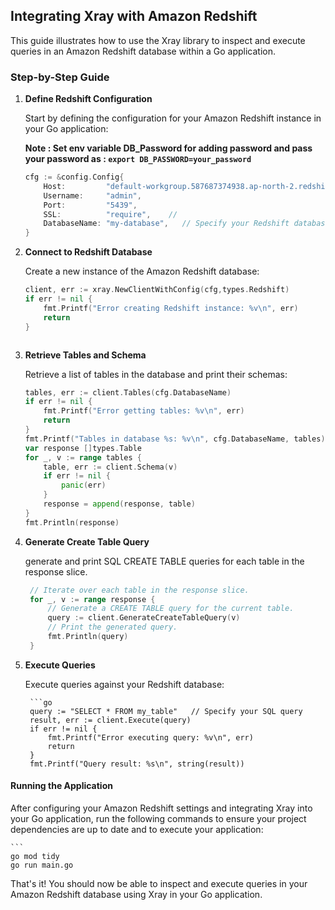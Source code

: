 ## Integrating Xray with Amazon Redshift

This guide illustrates how to use the Xray library to inspect and execute queries in an Amazon Redshift database within a Go application.

### Step-by-Step Guide
1. **Define Redshift Configuration**

    Start by defining the configuration for your Amazon Redshift instance in your Go application:
    
    **Note : Set env variable DB_Password for adding password and pass your password as : `export DB_PASSWORD=your_password`**

    ```go
    cfg := &config.Config{
        Host:         "default-workgroup.587687374938.ap-north-2.redshift-serverless.amazonaws.com"
        Username:     "admin",
		Port:         "5439",
        SSL:          "require",    // 
        DatabaseName: "my-database",   // Specify your Redshift database name
    }
    ```

2. **Connect to Redshift Database**

    Create a new instance of the Amazon Redshift database:

    ```go
    client, err := xray.NewClientWithConfig(cfg,types.Redshift)
	if err != nil {
		fmt.Printf("Error creating Redshift instance: %v\n", err)
		return
	}
    ```

     ```

3. **Retrieve Tables and Schema**

    Retrieve a list of tables in the database and print their schemas:

    ```go
    tables, err := client.Tables(cfg.DatabaseName)
    if err != nil {
        fmt.Printf("Error getting tables: %v\n", err)
        return
    }
    fmt.Printf("Tables in database %s: %v\n", cfg.DatabaseName, tables)
    var response []types.Table
    for _, v := range tables {
        table, err := client.Schema(v)
        if err != nil {
            panic(err)
        }
        response = append(response, table)
    }
    fmt.Println(response)
    ```

4. **Generate Create Table Query**
   
   generate and print SQL CREATE TABLE queries for each table in the response slice.

   ```go
    // Iterate over each table in the response slice.
    for _, v := range response {
        // Generate a CREATE TABLE query for the current table.
        query := client.GenerateCreateTableQuery(v)
        // Print the generated query.
        fmt.Println(query)
    }
    ```
5. **Execute Queries**

    Execute queries against your Redshift database:

        ```go
        query := "SELECT * FROM my_table"   // Specify your SQL query
        result, err := client.Execute(query)
        if err != nil {
            fmt.Printf("Error executing query: %v\n", err)
            return
        }
        fmt.Printf("Query result: %s\n", string(result))
   

#### Running the Application

After configuring your Amazon Redshift settings and integrating Xray into your Go application, run the following commands to ensure your project dependencies are up to date and to execute your application:

    ```
    go mod tidy
    go run main.go
    
That's it! You should now be able to inspect and execute queries in your Amazon Redshift database using Xray in your Go application.
